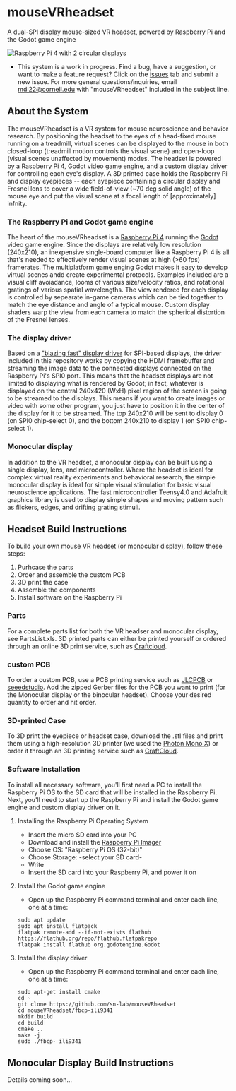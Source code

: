 # mouseVRheadset
A dual-SPI display mouse-sized VR headset, powered by Raspberry Pi and the Godot game engine

![Raspberry Pi 4 with 2 circular displays](https://github.com/sn-lab/mouseVRheadset/blob/main/Images/RaspberryPi2Displays.png)

- This system is a work in progress. Find a bug, have a suggestion, or want to make a feature request? Click on the [issues](https://github.com/sn-lab/mouseVRheadset/issues) tab and submit a new issue. For more general questions/inquiries, email mdi22@cornell.edu with "mouseVRheadset" included in the subject line.

## About the System
The mouseVRheadset is a VR system for mouse neuroscience and behavior research. By positioning the headset to the eyes of a head-fixed mouse running on a treadmill, virtual scenes can be displayed to the mouse in both closed-loop (treadmill motion controls the visual scene) and open-loop (visual scenes unaffected by movement) modes. The headset is powered by a Raspberry Pi 4, Godot video game engine, and a custom display driver for controlling each eye's display. A 3D printed case holds the Raspberry Pi and display eyepieces -- each eyepiece containing a circular display and Fresnel lens to cover a wide field-of-view (~70 deg solid angle) of the mouse eye and put the visual scene at a focal length of [approximately] infnity.

### The Raspberry Pi and Godot game engine
The heart of the mouseVRheadset is a [Raspberry Pi 4](https://www.raspberrypi.com/products/raspberry-pi-4-model-b/) running the [Godot](https://godotengine.org/) video game engine. Since the displays are relatively low resolution (240x210), an inexpensive single-board computer like a Raspberry Pi 4 is all that's needed to effectively render visual scenes at high (>60 fps) framerates. The multiplatform game enging Godot makes it easy to develop virtual scenes andd create experimental protocols. Examples included are a visual cliff avoiadance, looms of various size/velocity ratios, and rotational gratings of various spatial wavelengths. The view rendered for each display is controlled by sepearate in-game cameras which can be tied together to match the eye distance and angle of a typical mouse. Custom display shaders warp the view from each camera to match the spherical distortion of the Fresnel lenses.

### The display driver
Based on a ["blazing fast" display driver](https://github.com/juj/fbcp-ili9341) for SPI-based displays, the driver included in this repository works by copying the HDMI framebuffer and streaming the image data to the connected displays connected on the Raspberry Pi's SPI0 port. This means that the headset displays are not limited to displaying what is rendered by Godot; in fact, whatever is displayed on the central 240x420 (WxH) pixel region of the screen is going to be streamed to the displays. This means if you want to create images or video with some other program, you just have to position it in the center of the display for it to be streamed. The top 240x210 will be sent to display 0 (on SPI0 chip-select 0), and the bottom 240x210 to display 1 (on SPI0 chip-select 1).

### Monocular display
In addition to the VR headset, a monocular display can be built using a single display, lens, and microcontroller. Where the headset is ideal for complex virtual reality experiments and behavioral research, the simple monocular display is ideal for simple visual stimulation for basic visual neuroscience applications. The fast microcontroller Teensy4.0 and Adafruit graphics library is used to display simple shapes and moving pattern such as flickers, edges, and drifting grating stimuli.


## Headset Build Instructions
To build your own mouse VR headset (or monocular display), follow these steps:
1. Purhcase the parts
2. Order and assemble the custom PCB
3. 3D print the case
4. Assemble the components
5. Install software on the Raspberry Pi

### Parts
For a complete parts list for both the VR headser and monocular display, see PartsList.xls.
3D printed parts can either be printed yourself or ordered through an online 3D print service, such as [Craftcloud](https://craftcloud3d.com/).

### custom PCB
To order a custom PCB, use a PCB printing service such as [JLCPCB](https://cart.jlcpcb.com/quote?orderType=1&stencilLayer=2&stencilWidth=100&stencilLength=100&stencilCounts=5) or [seeedstudio](https://www.seeedstudio.com/fusion_pcb.html).
Add the zipped Gerber files for the PCB you want to print (for the Monocular display or the binocular headset). Choose your desired quantity to order and hit order.

### 3D-printed Case
To 3D print the eyepiece or headset case, download the .stl files and print them using a high-resolution 3D printer (we used the [Photon Mono X](https://www.anycubic.com/collections/anycubic-photon-3d-printers/products/photon-mono-x-resin-printer)) or order it through an 3D printing service such as [CraftCloud](https://craftcloud3d.com/upload).

### Software Installation
To install all necessary software, you'll first need a PC to install the Raspberry Pi OS to the SD card that will be installed in the Raspberry Pi. Next, you'll need to start up the Raspberry Pi and install the Godot game engine and custom display driver on it.

1. Installing the Raspberry Pi Operating System
	* Insert the micro SD card into your PC
	* Download and install the [Raspberry Pi Imager](https://www.raspberrypi.com/software/)
	* Choose OS: "Raspberry Pi OS (32-bit)"
	* Choose Storage: -select your SD card-
	* Write
	* Insert the SD card into your Raspberry Pi, and power it on
	
2. Install the Godot game engine
	* Open up the Raspberry Pi command terminal and enter each line, one at a time:
	```
	sudo apt update
	sudo apt install flatpack
	flatpak remote-add --if-not-exists flathub https://flathub.org/repo/flathub.flatpakrepo
	flatpak install flathub org.godotengine.Godot
	```

3. Install the display driver
	* Open up the Raspberry Pi command terminal and enter each line, one at a time:
	```
	sudo apt-get install cmake
	cd ~
	git clone https://github.com/sn-lab/mouseVRheadset
	cd mouseVRheadset/fbcp-ili9341
	mkdir build
	cd build
	cmake ..
	make -j
	sudo ./fbcp- ili9341
	```

## Monocular Display Build Instructions
Details coming soon...
